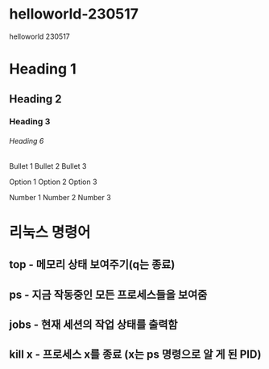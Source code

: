 # helloworld-230517
helloworld 230517

# Heading 1
## Heading 2
### Heading 3
###### Heading 6
Bullet 1
Bullet 2
Bullet 3

Option 1
Option 2
Option 3

Number 1
Number 2
Number 3
# 리눅스 명령어
## top - 메모리 상태 보여주기(q는 종료)
## ps - 지금 작동중인 모든 프로세스들을 보여줌
## jobs - 현재 세션의 작업 상태를 출력함
## kill x - 프로세스 x를 종료 (x는 ps 명령으로 알 게 된 PID)
